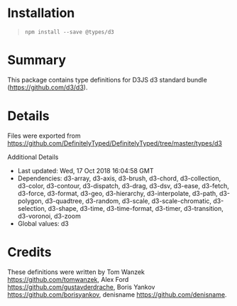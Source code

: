 # Installation
> `npm install --save @types/d3`

# Summary
This package contains type definitions for D3JS d3 standard bundle (https://github.com/d3/d3).

# Details
Files were exported from https://github.com/DefinitelyTyped/DefinitelyTyped/tree/master/types/d3

Additional Details
 * Last updated: Wed, 17 Oct 2018 16:04:58 GMT
 * Dependencies: d3-array, d3-axis, d3-brush, d3-chord, d3-collection, d3-color, d3-contour, d3-dispatch, d3-drag, d3-dsv, d3-ease, d3-fetch, d3-force, d3-format, d3-geo, d3-hierarchy, d3-interpolate, d3-path, d3-polygon, d3-quadtree, d3-random, d3-scale, d3-scale-chromatic, d3-selection, d3-shape, d3-time, d3-time-format, d3-timer, d3-transition, d3-voronoi, d3-zoom
 * Global values: d3

# Credits
These definitions were written by Tom Wanzek <https://github.com/tomwanzek>, Alex Ford <https://github.com/gustavderdrache>, Boris Yankov <https://github.com/borisyankov>, denisname <https://github.com/denisname>.
